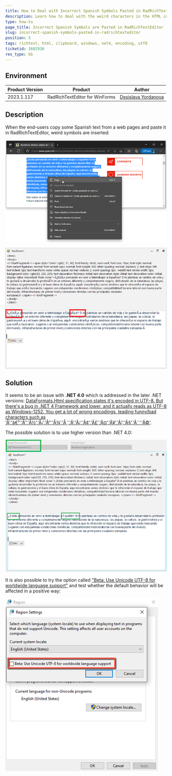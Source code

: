 ```yaml
---
title: How to Deal with Incorrect Spanish Symbols Pasted in RadRichTextEditor
description: Learn how to deal with the weird characters in the HTML content coming from the clipboard when pasting  in the WinForms RichTextEditor. 
type: how-to
page_title: Incorrect Spanish Symbols are Pasted in RadRichTextEditor
slug: incorrect-spanish-symbols-pasted-in-radrichtexteditor
position: 5
tags: richtext, html, clipboard, windows, net4, encoding, utf8
ticketid: 1602936
res_type: kb
---
```



## Environment
|Product Version|Product|Author|
|----|----|----|
|2023.1.117|RadRichTextEditor for WinForms|[Desislava Yordanova](https://www.telerik.com/blogs/author/desislava-yordanova)|

## Description

When the end-users copy some Spanish text from a web pages and paste it in RadRichTextEditor, weird symbols are inserted:

![incorrect-spanish-symbols-pasted-in-radrichtexteditor003](images/incorrect-spanish-symbols-pasted-in-radrichtexteditor003.png)

![incorrect-spanish-symbols-pasted-in-radrichtexteditor001](images/incorrect-spanish-symbols-pasted-in-radrichtexteditor001.png)
 

## Solution

It seems to be an issue with **.NET 4.0** which is addressed in the later .NET versions: [DataFormats.Html specification states it's encoded in UTF-8. But there's a bug in .NET 4 Framework and lower, and it actually reads as UTF-8 as Windows-1252. You get a lot of wrong encodings, leading funny/bad characters such as 'Å','â€¹','Å’','Å½','Å¡','Å“','Å¾','Å¸','Â','Â¡','Â¢','Â£','Â¤','Â¥','Â¦','Â§','Â¨','Â©'](https://stackoverflow.com/a/38067962).

The possible solution is to use higher version than .NET 4.0:

![incorrect-spanish-symbols-pasted-in-radrichtexteditor002](images/incorrect-spanish-symbols-pasted-in-radrichtexteditor002.png)

It is also possible to try the option called ["Beta: Use Unicode UTF-8 for worldwide language support"](https://stackoverflow.com/questions/56419639/what-does-beta-use-unicode-utf-8-for-worldwide-language-support-actually-do) and test whether the default behavior will be affected in a positive way:

![incorrect-spanish-symbols-pasted-in-radrichtexteditor004](images/incorrect-spanish-symbols-pasted-in-radrichtexteditor004.png)







 
